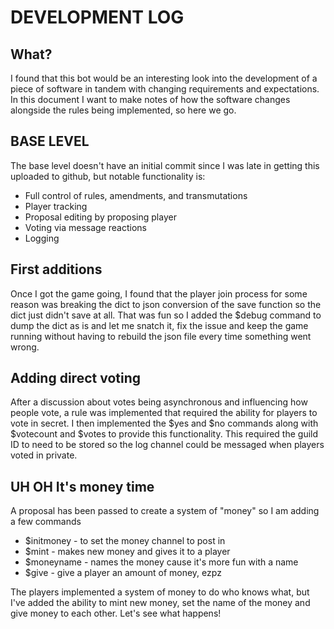 # DEVELOPMENT LOG

## What?
I found that this bot would be an interesting look into the development of a piece of software in tandem with changing requirements and expectations.
In this document I want to make notes of how the software changes alongside the rules being implemented, so here we go.

## BASE LEVEL
The base level doesn't have an initial commit since I was late in getting this uploaded to github, but notable functionality is:

- Full control of rules, amendments, and transmutations
- Player tracking
- Proposal editing by proposing player
- Voting via message reactions
- Logging

## First additions
Once I got the game going, I found that the player join process for some reason was breaking the dict to json conversion of the save function so the dict just didn't save at all.
That was fun so I added the $debug command to dump the dict as is and let me snatch it, fix the issue and keep the game running without having to rebuild the json file every time something went wrong.

## Adding direct voting
After a discussion about votes being asynchronous and influencing how people vote, a rule was implemented that required the ability for players to vote in secret.
I then implemented the $yes and $no commands along with $votecount and $votes to provide this functionality.
This required the guild ID to need to be stored so the log channel could be messaged when players voted in private.

## UH OH It's money time
A proposal has been passed to create a system of "money" so I am adding a few commands
- $initmoney - to set the money channel to post in
- $mint - makes new money and gives it to a player
- $moneyname - names the money cause it's more fun with a name
- $give - give a player an amount of money, ezpz

The players implemented a system of money to do who knows what, but I've added the ability to mint new money, set the name of the money and give money to each other. Let's see what happens!
